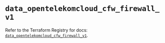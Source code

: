 # `data_opentelekomcloud_cfw_firewall_v1`

Refer to the Terraform Registry for docs: [`data_opentelekomcloud_cfw_firewall_v1`](https://registry.terraform.io/providers/opentelekomcloud/opentelekomcloud/1.36.49/docs/data-sources/cfw_firewall_v1).
